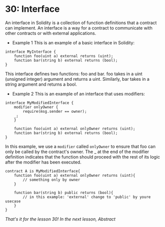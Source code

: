 # 30: Interface

An interface in Solidity is a collection of function definitions that a contract can implement. An interface is a way for a contract to communicate with other contracts or with external applications.

* Example 1 This is an example of a basic interface in Solidity:

```solidity
interface MyInterface {    
    function foo(uint a) external returns (uint);    
    function bar(string b) external returns (bool);
}
```

This interface defines two functions: foo and bar. foo takes in a uint (unsigned integer) argument and returns a uint. Similarly, bar takes in a string argument and returns a bool.

* Example 2 This is an example of an interface that uses modifiers:

```solidity
interface MyModifiedInterface {    
    modifier onlyOwner {        
        require(msg.sender == owner);        
    _;    
    }

    function foo(uint a) external onlyOwner returns (uint);    
    function bar(string b) external returns (bool);
}
```

In this example, we use a `modifier` called `onlyOwner` to ensure that foo can only be called by the contract's owner. The \_ at the end of the modifier definition indicates that the function should proceed with the rest of its logic after the modifier has been executed.

```solidity
contract A is MyModifiedInterface{
    function foo(uint a) external onlyOwner returns (uint){
        // something only by owner
    }

    function bar(string b) public returns (bool){ 
        // in this example: 'external' change to 'public' by youre usecase
    }
}
```

_That's it for the lesson 30! In the next lesson, Abstract_
